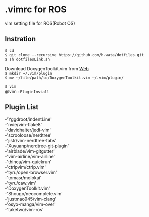 # .vimrc for ROS
vim setting file for ROS(Robot OS)  

## Instration
`$ cd`  
`$ git clone --recursive https://github.com/h-wata/dotfiles.git`  
`$ sh dotfilesLink.sh`  

Download DoxygenToolkit.vim from [Web](http://www.vim.org/scripts/script.php?script_id=987)   
`$ mkdir ~/.vim/plugin`  
`$ mv ~/file/path/to/DoxygenToolkit.vim ~/.vim/plugin/`  

`$ vim`  
@vim `:PluginInstall`  

## Plugin List
-'Yggdroot/indentLine'  
-'nvie/vim-flake8'  
-'davidhalter/jedi-vim'  
-'scrooloose/nerdtree'  
-'jistr/vim-nerdtree-tabs'  
-'Xuyuanp/nerdtree-git-plugin'  
-'airblade/vim-gitgutter'  
-'vim-airline/vim-airline'  
-'thinca/vim-quickrun'  
-'ctrlpvim/ctrlp.vim'  
-'tyru/open-browser.vim'  
-'tomasr/molokai'  
-'tyru/caw.vim'  
-'DoxygenToolkit.vim'  
-'Shougo/neocomplete.vim'  
-'justmao945/vim-clang'  
-'osyo-manga/vim-over'  
-'taketwo/vim-ros'  

